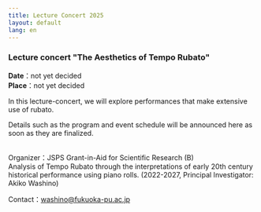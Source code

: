 ```yaml
---
title: Lecture Concert 2025
layout: default
lang: en
---
```


###  __Lecture concert "The Aesthetics of Tempo Rubato"__<br>



__Date__：not yet decided<br>
__Place__：not yet decided<br>

In this lecture-concert, we will explore performances that make extensive use of rubato.

Details such as the program and event schedule will be announced here as soon as they are finalized.








<br>
Organizer：JSPS Grant-in-Aid for Scientific Research (B)<br>
Analysis of Tempo Rubato through the interpretations of early 20th century historical performance using piano rolls.  (2022-2027, Principal Investigator: Akiko Washino)<br>

Contact：washino@fukuoka-pu.ac.jp<br>
<br>

